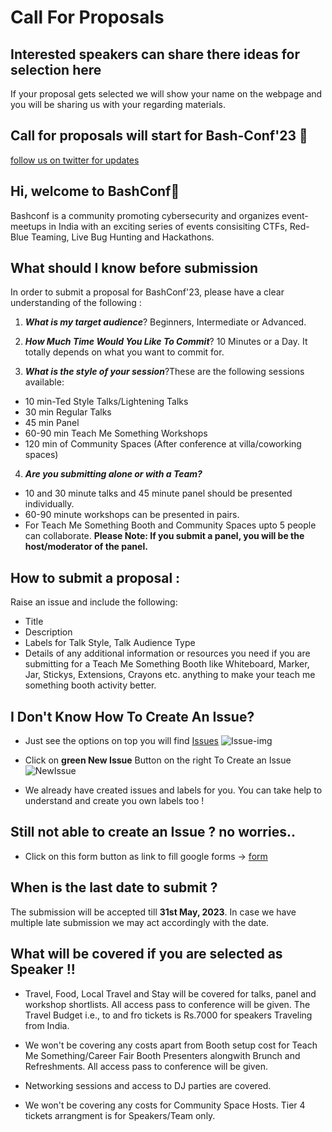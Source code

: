 
# Call For Proposals

## Interested speakers can share there ideas for selection here

If your proposal gets selected we will show your name on the webpage and you will be sharing us with your regarding materials. 

## Call for proposals will start for Bash-Conf'23 🚀 
[follow us on twitter for updates ](https://twitter.com/bashconf_in)
## Hi, welcome to BashConf👋

Bashconf is a community promoting cybersecurity and organizes event-meetups in India with an exciting series of events consisiting CTFs, Red-Blue Teaming, Live Bug Hunting and Hackathons. 
## What should I know before submission

In order to submit a proposal for BashConf'23, please have a clear understanding of the following :

1. **_What is my target audience_**? Beginners, Intermediate or Advanced.

2. **_How Much Time Would You Like To Commit_**? 10 Minutes or a Day. It totally depends on what you want to commit for.

3. **_What is the style of your session_**?These are the following sessions available:

* 10 min-Ted Style Talks/Lightening Talks
* 30 min Regular Talks
* 45 min Panel
* 60-90 min Teach Me Something Workshops
* 120 min of Community Spaces (After conference at villa/coworking spaces)

4. **_Are you submitting alone or with a Team?_**

* 10 and 30 minute talks and 45 minute panel should be presented individually.
* 60-90 minute workshops can be presented in pairs.
* For Teach Me Something Booth and Community Spaces upto 5 people can collaborate. 
 **Please Note: If you submit a panel, you will be the host/moderator of the panel.**


## How to submit a proposal :

Raise an issue and include the following:

* Title
* Description
* Labels for Talk Style, Talk Audience Type
* Details of any additional information or resources you need if you are submitting for a Teach Me Something Booth like Whiteboard, Marker, Jar, Stickys, Extensions, Crayons etc. anything to make your teach me something booth activity better.

## I Don't Know How To Create An Issue?

* Just see the options on top you will find [Issues](https://www.youtube.com/watch?v=uiaLWluYJsA)
![Issue-img](https://docs.github.com/assets/cb-103446/mw-1000/images/help/repository/repo-tabs-issues.webp)

* Click on **green New Issue** Button on the right To Create an Issue
![NewIssue](https://miro.medium.com/v2/resize:fit:1086/1*O3kiLdth8lveco-Z0Cefdg.png)

* We already have created issues and labels for you. You can take help to understand and create you own labels too !

## Still not able to create an Issue ? no worries..
* Click on this form button as link to fill google forms -> [form](https://forms.gle/LEfLHvNCbqPid7SR8)

## When is the last date to submit ?

The submission will be accepted till **31st May, 2023**. In case we have multiple late submission we may act accordingly with the date.

 


## What will be covered if you are selected as Speaker !!

* Travel, Food, Local Travel and Stay will be covered for talks, panel and workshop shortlists. All access pass to conference will be given. The Travel Budget i.e., to and fro tickets is Rs.7000 for speakers Traveling from India.

* We won't be covering any costs apart from Booth setup cost for Teach Me Something/Career Fair Booth Presenters alongwith Brunch and Refreshments. All access pass to conference will be given.

* Networking sessions and access to DJ parties are covered.

* We won't be covering any costs for Community Space Hosts. Tier 4 tickets arrangment is for Speakers/Team only. 

